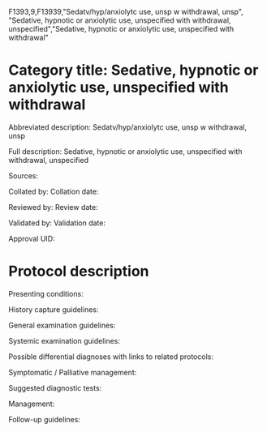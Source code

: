 F1393,9,F13939,"Sedatv/hyp/anxiolytc use, unsp w withdrawal, unsp", "Sedative, hypnotic or anxiolytic use, unspecified with withdrawal, unspecified","Sedative, hypnotic or anxiolytic use, unspecified with withdrawal"
# Category title: Sedative, hypnotic or anxiolytic use, unspecified with withdrawal

Abbreviated description: Sedatv/hyp/anxiolytc use, unsp w withdrawal, unsp

Full description: Sedative, hypnotic or anxiolytic use, unspecified with withdrawal, unspecified

Sources:

Collated by:
Collation date:

Reviewed by:
Review date:

Validated by:
Validation date:

Approval UID:

# Protocol description

Presenting conditions:

History capture guidelines:

General examination guidelines:

Systemic examination guidelines:

Possible differential diagnoses with links to related protocols:

Symptomatic / Palliative management:

Suggested diagnostic tests:

Management:

Follow-up guidelines:
